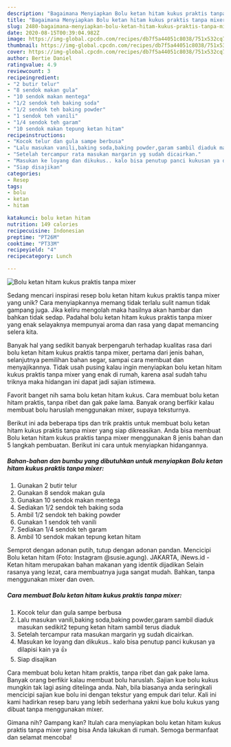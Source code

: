 ```yaml
---
description: "Bagaimana Menyiapkan Bolu ketan hitam kukus praktis tanpa mixer Anti Gagal"
title: "Bagaimana Menyiapkan Bolu ketan hitam kukus praktis tanpa mixer Anti Gagal"
slug: 2480-bagaimana-menyiapkan-bolu-ketan-hitam-kukus-praktis-tanpa-mixer-anti-gagal
date: 2020-08-15T00:39:04.982Z
image: https://img-global.cpcdn.com/recipes/db7f5a44051c8038/751x532cq70/bolu-ketan-hitam-kukus-praktis-tanpa-mixer-foto-resep-utama.jpg
thumbnail: https://img-global.cpcdn.com/recipes/db7f5a44051c8038/751x532cq70/bolu-ketan-hitam-kukus-praktis-tanpa-mixer-foto-resep-utama.jpg
cover: https://img-global.cpcdn.com/recipes/db7f5a44051c8038/751x532cq70/bolu-ketan-hitam-kukus-praktis-tanpa-mixer-foto-resep-utama.jpg
author: Bertie Daniel
ratingvalue: 4.9
reviewcount: 3
recipeingredient:
- "2 butir telur"
- "8 sendok makan gula"
- "10 sendok makan mentega"
- "1/2 sendok teh baking soda"
- "1/2 sendok teh baking powder"
- "1 sendok teh vanili"
- "1/4 sendok teh garam"
- "10 sendok makan tepung ketan hitam"
recipeinstructions:
- "Kocok telur dan gula sampe berbusa"
- "Lalu masukan vanili,baking soda,baking powder,garam sambil diaduk masukan sedikit2 tepung ketan hitam sambil terus diaduk"
- "Setelah tercampur rata masukan margarin yg sudah dicairkan."
- "Masukan ke loyang dan dikukus.. kalo bisa penutup panci kukusan ya dilapisi kain ya 👍"
- "Siap disajikan"
categories:
- Resep
tags:
- bolu
- ketan
- hitam

katakunci: bolu ketan hitam 
nutrition: 149 calories
recipecuisine: Indonesian
preptime: "PT26M"
cooktime: "PT33M"
recipeyield: "4"
recipecategory: Lunch

---
```



![Bolu ketan hitam kukus praktis tanpa mixer](https://img-global.cpcdn.com/recipes/db7f5a44051c8038/751x532cq70/bolu-ketan-hitam-kukus-praktis-tanpa-mixer-foto-resep-utama.jpg)

Sedang mencari inspirasi resep bolu ketan hitam kukus praktis tanpa mixer yang unik? Cara menyiapkannya memang tidak terlalu sulit namun tidak gampang juga. Jika keliru mengolah maka hasilnya akan hambar dan bahkan tidak sedap. Padahal bolu ketan hitam kukus praktis tanpa mixer yang enak selayaknya mempunyai aroma dan rasa yang dapat memancing selera kita.

Banyak hal yang sedikit banyak berpengaruh terhadap kualitas rasa dari bolu ketan hitam kukus praktis tanpa mixer, pertama dari jenis bahan, selanjutnya pemilihan bahan segar, sampai cara membuat dan menyajikannya. Tidak usah pusing kalau ingin menyiapkan bolu ketan hitam kukus praktis tanpa mixer yang enak di rumah, karena asal sudah tahu triknya maka hidangan ini dapat jadi sajian istimewa.

Favorit banget nih sama bolu ketan hitam kukus. Cara membuat bolu ketan hitam praktis, tanpa ribet dan gak pake lama. Banyak orang berfikir kalau membuat bolu haruslah menggunakan mixer, supaya teksturnya.


Berikut ini ada beberapa tips dan trik praktis untuk membuat bolu ketan hitam kukus praktis tanpa mixer yang siap dikreasikan. Anda bisa membuat Bolu ketan hitam kukus praktis tanpa mixer menggunakan 8 jenis bahan dan 5 langkah pembuatan. Berikut ini cara untuk menyiapkan hidangannya.

<!--inarticleads1-->

##### Bahan-bahan dan bumbu yang dibutuhkan untuk menyiapkan Bolu ketan hitam kukus praktis tanpa mixer:

1. Gunakan 2 butir telur
1. Gunakan 8 sendok makan gula
1. Gunakan 10 sendok makan mentega
1. Sediakan 1/2 sendok teh baking soda
1. Ambil 1/2 sendok teh baking powder
1. Gunakan 1 sendok teh vanili
1. Sediakan 1/4 sendok teh garam
1. Ambil 10 sendok makan tepung ketan hitam


Semprot dengan adonan putih, tutup dengan adonan pandan. Mencicipi Bolu ketan hitam (Foto: Instagram @susie.agung). JAKARTA, iNews.id - Ketan hitam merupakan bahan makanan yang identik dijadikan Selain rasanya yang lezat, cara membuatnya juga sangat mudah. Bahkan, tanpa menggunakan mixer dan oven. 

<!--inarticleads2-->

##### Cara membuat Bolu ketan hitam kukus praktis tanpa mixer:

1. Kocok telur dan gula sampe berbusa
1. Lalu masukan vanili,baking soda,baking powder,garam sambil diaduk masukan sedikit2 tepung ketan hitam sambil terus diaduk
1. Setelah tercampur rata masukan margarin yg sudah dicairkan.
1. Masukan ke loyang dan dikukus.. kalo bisa penutup panci kukusan ya dilapisi kain ya 👍
1. Siap disajikan


Cara membuat bolu ketan hitam praktis, tanpa ribet dan gak pake lama. Banyak orang berfikir kalau membuat bolu haruslah. Sajian kue bolu kukus mungkin tak lagi asing ditelinga anda. Nah, bila biasanya anda seringkali mencicipi sajian kue bolu ini dengan tekstur yang empuk dari telur. Kali ini kami hadirkan resep baru yang lebih sederhana yakni kue bolu kukus yang dibuat tanpa menggunakan mixer. 

Gimana nih? Gampang kan? Itulah cara menyiapkan bolu ketan hitam kukus praktis tanpa mixer yang bisa Anda lakukan di rumah. Semoga bermanfaat dan selamat mencoba!
